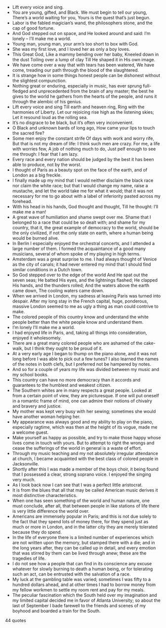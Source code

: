  - Lift every voice and sing.
 - You are young, gifted, and Black. We must begin to tell our young, There’s a world waiting for you, Yours is the quest that’s just begun.
 - Labor is the fabled magician’s wand, the philosophers stone, and the cap of good fortune.
 - And God stepped out on space, and He looked around and said: I’m lonely – I’ll make me a world.
 - Young man, young man, your arm’s too short to box with God.
 - She was my first love, and I loved her as only a boy loves.
 - This Great God, Like a mammy bending over her baby, Kneeled down in the dust Toiling over a lump of clay Till He shaped it in His own image.
 - We have come over a way that with tears has been watered, We have come, treading our path through the blood of the slaughtered.
 - It is strange how in some things honest people can be dishonest without the slightest compunction.
 - Nothing great or enduring, especially in music, has ever sprung full-fledged and unprecedented from the brain of any master; the best he gives to the world he gathers from the hearts of the people, and runs it through the alembic of his genius.
 - Lift every voice and sing Till earth and heaven ring, Ring with the harmonies of Liberty. Let our rejoicing rise high as the listening skies; Let it resound loud as the rolling sea.
 - It’s no disgrace to be black, but it’s often very inconvenient.
 - O Black and unknown bards of long ago, How came your lips to touch the sacred fire?
 - Some men enjoy the constant strife Of days with work and worry rife, But that is not my dream of life: I think such men are crazy. For me, a life with worries few, A job of nothing much to do, Just pelf enough to see me through: I fear that I am lazy.
 - Every race and every nation should be judged by the best it has been able to produce, not by the worst.
 - I thought of Paris as a beauty spot on the face of the earth, and of London as a big freckle.
 - I finally made up my mind that I would neither disclaim the black race nor claim the white race; but that I would change my name, raise a mustache, and let the world take me for what it would; that it was not necessary for me to go about with a label of inferiority pasted across my forehead.
 - With his head in his hands, God thought and thought, Till he thought: I’ll make me a man!
 - A great wave of humiliation and shame swept over me. Shame that I belonged to a race that could be so dealt with; and shame for my country, that it, the great example of democracy to the world, should be the only civilized, if not the only state on earth, where a human being would be burned alive.
 - In Berlin I especially enjoyed the orchestral concerts, and I attended a large number of them. I formed the acquaintance of a good many musicians, several of whom spoke of my playing in high terms.
 - Amsterdam was a great surprise to me. I had always thought of Venice as the city of canals; it had never entered my mind that I should find similar conditions in a Dutch town.
 - So God stepped over to the edge of the world And He spat out the seven seas; He batted His eyes, and the lightnings flashed; He clapped His hands, and the thunders rolled; And the waters above the earth came down, The cooling waters came down.
 - When we arrived in London, my sadness at leaving Paris was turned into despair. After my long stay in the French capital, huge, ponderous, massive London seemed to me as ugly a thing as man could contrive to make.
 - The colored people of this country know and understand the white people better than the white people know and understand them.
 - I’m lonely I’ll make me a world.
 - I had enjoyed life in Paris, and, taking all things into consideration, enjoyed it wholesomely.
 - There are a great many colored people who are ashamed of the cake-walk, but I think they ought to be proud of it.
 - At a very early age I began to thump on the piano alone, and it was not long before I was able to pick out a few tunes? I also learned the names of the notes in both clefs, but I preferred not be hampered by notes.
 - And so for a couple of years my life was divided between my music and my school books.
 - This country can have no more democracy than it accords and guarantees to the humblest and weakest citizen.
 - The Southern whites are in many respects a great people. Looked at from a certain point of view, they are picturesque. If one will put oneself in a romantic frame of mind, one can admire their notions of chivalry and bravery and justice.
 - My mother was kept very busy with her sewing; sometimes she would have another woman helping her.
 - My appearance was always good and my ability to play on the piano, especially ragtime, which was then at the height of its vogue, made me a welcome guest.
 - Make yourself as happy as possible, and try to make those happy whose lives come in touch with yours. But to attempt to right the wrongs and cease the sufferings of the world in general is a waste of effort.
 - Through my music teaching and my not absolutely irregular attendance at church, I became acquainted with the best class of colored people in Jacksonville.
 - Shortly after this I was made a member of the boys choir, it being found that I possessed a clear, strong soprano voice. I enjoyed the singing very much.
 - As I look back now I can see that I was a perfect little aristocrat.
 - It is from the blues that all that may be called American music derives it most distinctive characteristics.
 - When one has seen something of the world and human nature, one must conclude, after all, that between people in like stations of life there is very little difference the world over.
 - Americans are immensely popular in Paris; and this is not due solely to the fact that they spend lots of money there, for they spend just as much or more in London, and in the latter city they are merely tolerated because they do spend.
 - In the life of everyone there is a limited number of experiences which are not written upon the memory, but stamped there with a die; and in the long years after, they can be called up in detail, and every emotion that was stirred by them can be lived through anew; these are the tragedies of life.
 - I do not see how a people that can find in its conscience any excuse whatever for slowly burning to death a human being, or for tolerating such an act, can be entrusted with the salvation of a race.
 - My luck at the gambling table was varied; sometimes I was fifty to a hundred dollars ahead, and at other times I had to borrow money from my fellow workmen to settle my room rent and pay for my meals.
 - The peculiar fascination which the South held over my imagination and my limited capital decided me in favor of Atlanta University; so about the last of September I bade farewell to the friends and scenes of my boyhood and boarded a train for the South.

44 quotes
